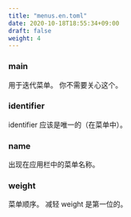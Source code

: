 ```yaml
---
title: "menus.en.toml"
date: 2020-10-18T18:55:34+09:00
draft: false
weight: 4
---
```


### main

用于迭代菜单。 你不需要关心这个。

### identifier

identifier 应该是唯一的（在菜单中）。

### name

出现在应用栏中的菜单名称。

### weight

菜单顺序。 减轻 weight 是第一位的。
